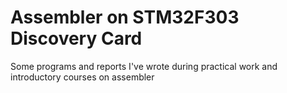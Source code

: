 # Assembler on STM32F303 Discovery Card

Some programs and reports I've wrote during practical work and introductory courses on assembler
